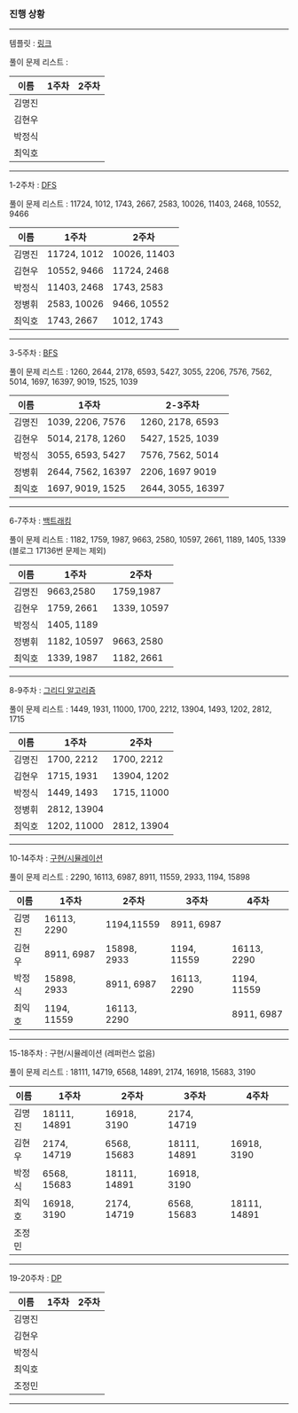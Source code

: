 ### 진행 상황

---

템플릿 : [링크](링크)

풀이 문제 리스트 :

|이름|1주차|2주차|
|---|---|---|
|김명진|||
|김현우|||
|박정식|||
|최익호|||

---

1-2주차 : [DFS](https://blog.naver.com/PostView.naver?blogId=kks227&logNo=220785731077&parentCategoryNo=&categoryNo=299&viewDate=&isShowPopularPosts=false&from=postList)

풀이 문제 리스트 : 11724, 1012, 1743, 2667, 2583, 10026, 11403, 2468, 10552, 9466

|이름|1주차|2주차|
|---|---|---|
|김명진|11724, 1012|10026, 11403|
|김현우|10552, 9466|11724, 2468|
|박정식|11403, 2468|1743, 2583|
|정병휘|2583, 10026|9466, 10552|
|최익호|1743, 2667|1012, 1743|

---

3-5주차 : [BFS](https://blog.naver.com/PostView.naver?blogId=kks227&logNo=220785747864&parentCategoryNo=&categoryNo=299&viewDate=&isShowPopularPosts=false&from=postList)

풀이 문제 리스트 : 1260, 2644, 2178, 6593, 5427, 3055, 2206, 7576, 7562, 5014, 1697, 16397, 9019, 1525, 1039

|이름|1주차|2-3주차|
|---|---|---|
|김명진|1039, 2206, 7576|1260, 2178, 6593|
|김현우|5014, 2178, 1260|5427, 1525, 1039|
|박정식|3055, 6593, 5427|7576, 7562, 5014|
|정병휘|2644, 7562, 16397|2206, 1697 9019|
|최익호|1697, 9019, 1525|2644, 3055, 16397|

---

6-7주차 : [백트래킹](https://blog.naver.com/PostView.naver?blogId=kks227&logNo=220786417910&parentCategoryNo=&categoryNo=299&viewDate=&isShowPopularPosts=false&from=postList)

풀이 문제 리스트 : 1182, 1759, 1987, 9663, 2580, 10597, 2661, 1189, 1405, 1339 (블로그 17136번 문제는 제외)

|이름|1주차|2주차|
|---|---|---|
|김명진|9663,2580|1759,1987|
|김현우|1759, 2661|1339, 10597|
|박정식|1405, 1189||
|정병휘|1182, 10597|9663, 2580|
|최익호|1339, 1987|1182, 2661|

---

8-9주차 : [그리디 알고리즘](https://blog.naver.com/PostView.naver?blogId=kks227&logNo=220775134486&parentCategoryNo=&categoryNo=299&viewDate=&isShowPopularPosts=false&from=postList)

풀이 문제 리스트 : 1449, 1931, 11000, 1700, 2212, 13904, 1493, 1202, 2812, 1715

|이름|1주차|2주차|
|---|---|---|
|김명진|1700, 2212|1700, 2212|
|김현우|1715, 1931|13904, 1202|
|박정식|1449, 1493|1715, 11000|
|정병휘|2812, 13904||
|최익호|1202, 11000|2812, 13904|

---

10-14주차 : [구현/시뮬레이션](https://covenant.tistory.com/m/224)

풀이 문제 리스트 : 2290, 16113, 6987, 8911, 11559, 2933, 1194, 15898

|이름|1주차|2주차|3주차|4주차|
|---|---|---|---|---|
|김명진|16113, 2290|1194,11559|8911, 6987||
|김현우|8911, 6987|15898, 2933|1194, 11559|16113, 2290|
|박정식|15898, 2933|8911, 6987|16113, 2290|1194, 11559|
|최익호|1194, 11559|16113, 2290||8911, 6987|

---

15-18주차 : 구현/시뮬레이션 (레퍼런스 없음)

풀이 문제 리스트 : 18111, 14719, 6568, 14891, 2174, 16918, 15683, 3190

|이름|1주차|2주차|3주차|4주차|
|---|---|---|---|---|
|김명진|18111, 14891|16918, 3190|2174, 14719||
|김현우|2174, 14719|6568, 15683|18111, 14891|16918, 3190|
|박정식|6568, 15683|18111, 14891|16918, 3190||
|최익호|16918, 3190|2174, 14719|6568, 15683|18111, 14891|
|조정민|||||

---

19-20주차 : [DP](https://blog.naver.com/PostView.naver?blogId=kks227&logNo=220777103650&parentCategoryNo=&categoryNo=299&viewDate=&isShowPopularPosts=false&from=postList)

|이름|1주차|2주차|
|---|---|---|
|김명진|||
|김현우|||
|박정식|||
|최익호|||
|조정민|||

---
